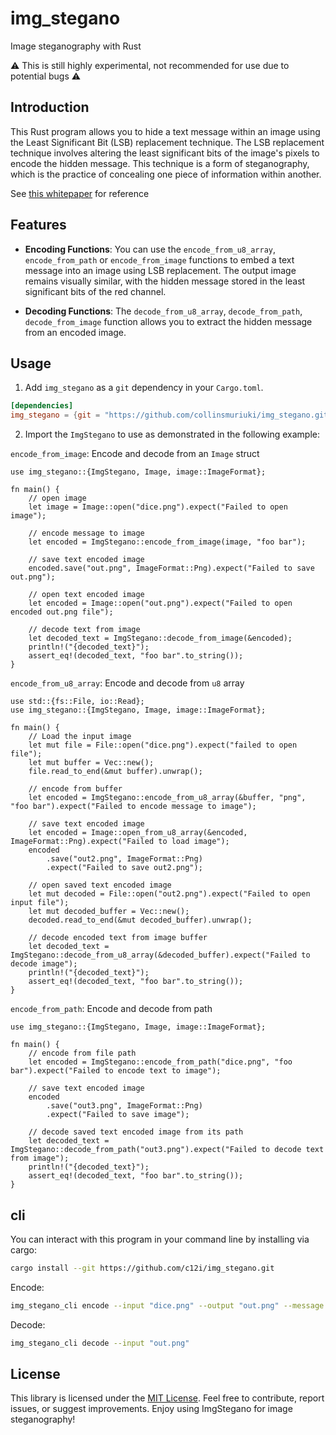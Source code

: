 # img_stegano
Image steganography with Rust

⚠️ This is still highly experimental, not recommended for use due to potential bugs ⚠️

## Introduction

This Rust program allows you to hide a text message within an image using the Least Significant Bit (LSB) replacement technique. The LSB replacement technique involves altering the least significant bits of the image's pixels to encode the hidden message. This technique is a form of steganography, which is the practice of concealing one piece of information within another.

See [this whitepaper](https://core.ac.uk/download/pdf/235050007.pdf) for reference

## Features

- **Encoding Functions**: You can use the `encode_from_u8_array`, `encode_from_path` or `encode_from_image` functions to embed a text message into an image using LSB replacement. The output image remains visually similar, with the hidden message stored in the least significant bits of the red channel.

- **Decoding Functions**: The `decode_from_u8_array`, `decode_from_path`, `decode_from_image` function allows you to extract the hidden message from an encoded image.

## Usage

1. Add `img_stegano` as a `git` dependency in your `Cargo.toml`.

```toml
[dependencies]
img_stegano = {git = "https://github.com/collinsmuriuki/img_stegano.git"}
```

2. Import the `ImgStegano` to use as demonstrated in the following example:

`encode_from_image`: Encode and decode from an `Image` struct

```rust,no_run
use img_stegano::{ImgStegano, Image, image::ImageFormat};

fn main() {
    // open image
    let image = Image::open("dice.png").expect("Failed to open image");

    // encode message to image
    let encoded = ImgStegano::encode_from_image(image, "foo bar");

    // save text encoded image
    encoded.save("out.png", ImageFormat::Png).expect("Failed to save out.png");

    // open text encoded image
    let encoded = Image::open("out.png").expect("Failed to open encoded out.png file");

    // decode text from image
    let decoded_text = ImgStegano::decode_from_image(&encoded);
    println!("{decoded_text}");
    assert_eq!(decoded_text, "foo bar".to_string());
}
```

`encode_from_u8_array`: Encode and decode from `u8` array

```rust,no_run
use std::{fs::File, io::Read};
use img_stegano::{ImgStegano, Image, image::ImageFormat};

fn main() {
    // Load the input image
    let mut file = File::open("dice.png").expect("failed to open file");
    let mut buffer = Vec::new();
    file.read_to_end(&mut buffer).unwrap();

    // encode from buffer
    let encoded = ImgStegano::encode_from_u8_array(&buffer, "png", "foo bar").expect("Failed to encode message to image");
    
    // save text encoded image
    let encoded = Image::open_from_u8_array(&encoded, ImageFormat::Png).expect("Failed to load image");
    encoded
        .save("out2.png", ImageFormat::Png)
        .expect("Failed to save out2.png");

    // open saved text encoded image
    let mut decoded = File::open("out2.png").expect("Failed to open input file");
    let mut decoded_buffer = Vec::new();
    decoded.read_to_end(&mut decoded_buffer).unwrap();

    // decode encoded text from image buffer
    let decoded_text = ImgStegano::decode_from_u8_array(&decoded_buffer).expect("Failed to decode image");
    println!("{decoded_text}");
    assert_eq!(decoded_text, "foo bar".to_string());
}
```

`encode_from_path`: Encode and decode from path

```rust,no_run
use img_stegano::{ImgStegano, Image, image::ImageFormat};

fn main() {
    // encode from file path
    let encoded = ImgStegano::encode_from_path("dice.png", "foo bar").expect("Failed to encode text to image");

    // save text encoded image
    encoded
        .save("out3.png", ImageFormat::Png)
        .expect("Failed to save image");

    // decode saved text encoded image from its path
    let decoded_text = ImgStegano::decode_from_path("out3.png").expect("Failed to decode text from image");
    println!("{decoded_text}");
    assert_eq!(decoded_text, "foo bar".to_string());
}
```

## cli

You can interact with this program in your command line by installing via cargo:

```sh
cargo install --git https://github.com/c12i/img_stegano.git
```

Encode:

```sh
img_stegano_cli encode --input "dice.png" --output "out.png" --message "foo bar" --fmt "png"
```

Decode:

```sh
img_stegano_cli decode --input "out.png"
```

## License
This library is licensed under the [MIT License](./LICENSE). Feel free to contribute, report issues, or suggest improvements. Enjoy using ImgStegano for image steganography!